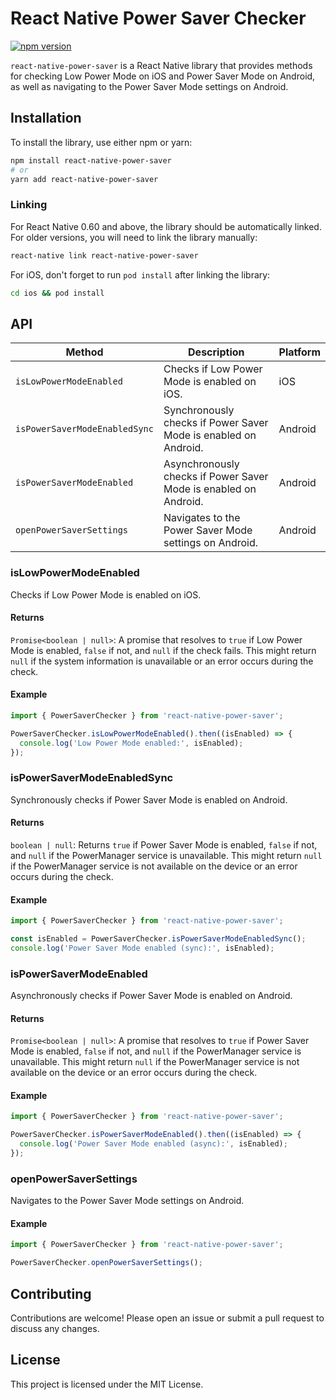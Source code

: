 # React Native Power Saver Checker

[![npm version](https://img.shields.io/npm/v/react-native-power-saver.svg)](https://www.npmjs.com/package/react-native-power-saver)

`react-native-power-saver` is a React Native library that provides methods for checking Low Power Mode on iOS and Power Saver Mode on Android, as well as navigating to the Power Saver Mode settings on Android.

## Installation

To install the library, use either npm or yarn:

```sh
npm install react-native-power-saver
# or
yarn add react-native-power-saver
```

### Linking

For React Native 0.60 and above, the library should be automatically linked. For older versions, you will need to link the library manually:

```sh
react-native link react-native-power-saver
```

For iOS, don't forget to run `pod install` after linking the library:

```sh
cd ios && pod install
```

## API

| Method                        | Description                                                      | Platform |
| ----------------------------- | ---------------------------------------------------------------- | -------- |
| `isLowPowerModeEnabled`       | Checks if Low Power Mode is enabled on iOS.                      | iOS      |
| `isPowerSaverModeEnabledSync` | Synchronously checks if Power Saver Mode is enabled on Android.  | Android  |
| `isPowerSaverModeEnabled`     | Asynchronously checks if Power Saver Mode is enabled on Android. | Android  |
| `openPowerSaverSettings`      | Navigates to the Power Saver Mode settings on Android.           | Android  |

### isLowPowerModeEnabled

Checks if Low Power Mode is enabled on iOS.

#### Returns

`Promise<boolean | null>`: A promise that resolves to `true` if Low Power Mode is enabled, `false` if not, and `null` if the check fails. This might return `null` if the system information is unavailable or an error occurs during the check.

#### Example

```typescript
import { PowerSaverChecker } from 'react-native-power-saver';

PowerSaverChecker.isLowPowerModeEnabled().then((isEnabled) => {
  console.log('Low Power Mode enabled:', isEnabled);
});
```

### isPowerSaverModeEnabledSync

Synchronously checks if Power Saver Mode is enabled on Android.

#### Returns

`boolean | null`: Returns `true` if Power Saver Mode is enabled, `false` if not, and `null` if the PowerManager service is unavailable. This might return `null` if the PowerManager service is not available on the device or an error occurs during the check.

#### Example

```typescript
import { PowerSaverChecker } from 'react-native-power-saver';

const isEnabled = PowerSaverChecker.isPowerSaverModeEnabledSync();
console.log('Power Saver Mode enabled (sync):', isEnabled);
```

### isPowerSaverModeEnabled

Asynchronously checks if Power Saver Mode is enabled on Android.

#### Returns

`Promise<boolean | null>`: A promise that resolves to `true` if Power Saver Mode is enabled, `false` if not, and `null` if the PowerManager service is unavailable. This might return `null` if the PowerManager service is not available on the device or an error occurs during the check.

#### Example

```typescript
import { PowerSaverChecker } from 'react-native-power-saver';

PowerSaverChecker.isPowerSaverModeEnabled().then((isEnabled) => {
  console.log('Power Saver Mode enabled (async):', isEnabled);
});
```

### openPowerSaverSettings

Navigates to the Power Saver Mode settings on Android.

#### Example

```typescript
import { PowerSaverChecker } from 'react-native-power-saver';

PowerSaverChecker.openPowerSaverSettings();
```

## Contributing

Contributions are welcome! Please open an issue or submit a pull request to discuss any changes.

## License

This project is licensed under the MIT License.
